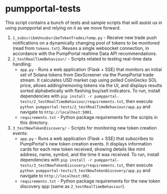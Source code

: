# pumpportal-tests

This script contains a bunch of tests and sample scripts that will assist us in using pumpportal and relying on it as we move forward.

1. `1_subscribeUnsubsribeTokenTrades/temp.py` - Receive new trade push notifications on a dynamically changing pool of tokens to be monitored (read from `tokens.txt`). Reuses a single websocket connection, in accordance with the PumpPortal realtime Data API recommendations.
2. `2_testRealTimeBehaviour/` - Scripts related to testing real-time data handling:
    * `app.py` - Runs a web application (Flask + SSE) that monitors an initial set of Solana tokens from DexScreener via the PumpPortal trade stream. It calculates USD market cap using polled CoinGecko SOL price, allows adding/removing tokens via the UI, and displays results sorted alphabetically with flashing buy/sell indicators. To run, install dependencies with `pip install -r pumpportal-tests/2_testRealTimeBehaviour/requirements.txt`, then execute `python pumpportal-tests/2_testRealTimeBehaviour/app.py` and navigate to `http://localhost:5001`.
    * `requirements.txt` - Python package requirements for the scripts in this directory.
3. `3_testNewTokenDiscovery/` - Scripts for monitoring new token creation events:
    * `app.py` - Runs a web application (Flask + SSE) that subscribes to PumpPortal's new token creation events. It displays information cards for each new token received, showing details like mint address, name, symbol, and the time it was received. To run, install dependencies with `pip install -r pumpportal-tests/3_testNewTokenDiscovery/requirements.txt`, then execute `python pumpportal-tests/3_testNewTokenDiscovery/app.py` and navigate to `http://localhost:002`.
    * `requirements.txt` - Python package requirements for the new token discovery app (same as `2_testRealTimeBehaviour`).
